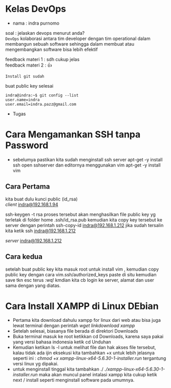 
# Kelas DevOps

 * nama : indra purnomo

soal : jelaskan devops menurut anda?  
`DevOps` kolaborasi antara tim developer dengan tim operational dalam membangun sebuah software sehingga dalam membuat atau mengembangkan software bisa lebih efektif
 

feedback materi 1 : sdh cukup jelas  
feedback materi 2 : 👍

    Install git sudah

buat public key selesai

    indra@indra:~$ git config --list
    user.name=indra
    user.email=indra.pazz@gmail.com



* Tugas 

# Cara Mengamankan SSH tanpa Password
  * sebelumya pastikan kita sudah menginstall ssh server apt-get -y install ssh open sshserver dan editornya menggunakan vim apt-get -y install vim

 ## Cara Pertama  
kita buat dulu kunci public (id_rsa)  
*client* indra@192.168.1.94

ssh-keygen -t rsa proses tersebut akan menghasilkan file public key yg terletak di folder home .ssh/id_rsa.pub
 kemudian kita copy key tersebut ke server dengan perintah ssh-copy-id indra@192.168.1.212 jika sudah tersalin kita ketik ssh indra@192.168.1.212
 
*server* indra@192.168.1.212 

 ## Cara kedua 
setelah buat public key kita masuk root untuk install vim , kemudian copy public key dengan cara vim.ssh/authorized_keys paste di situ kemudian save tkn esc terus :wq! kmdian kita cb login ke server, alamat dan user sama dengan yang diatas.
 
# Cara Install XAMPP di Linux DEbian
* Pertama kita download dahulu xampp for linux dari web atau bisa juga lewat terminal dengan perintah *wget linkdownload xampp*
* Setelah selesai, biasanya file berada di direktori Downloads
* Buka terminal masuk ke root ketikkan cd Downloads, karena saya pakai yang versi bahasa indonesia ketik cd Unduhan
* Kemudian ketikan ls -l untuk melihat file dan hak akses file tersebut, kalau tidak ada ijin eksekusi kita tambahkan +x untuk lebih jelasnya seperti ini : *chmod +x xampp-linux-x64-5.6.30-1-installer.run* tergantung versi linux yg dipakai.
* untuk menginstall tinggal kita tambahkan ./ *./xampp-linux-x64-5.6.30-1-installer.run* maka akan muncul panel intalasi xampp kita cukup ketik next / install seperti menginstall software pada umumnya.
